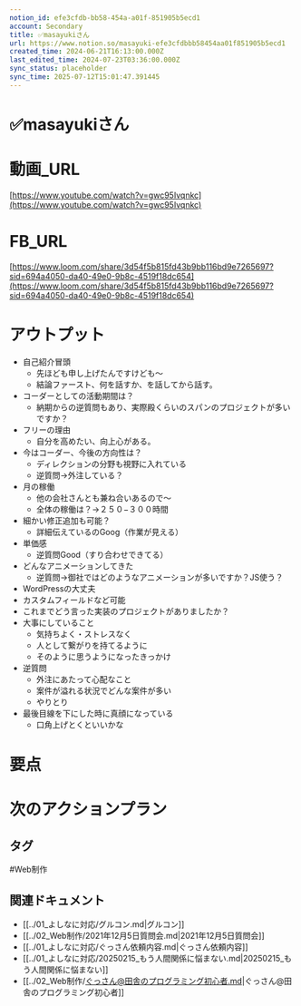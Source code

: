 ```yaml
---
notion_id: efe3cfdb-bb58-454a-a01f-851905b5ecd1
account: Secondary
title: ✅masayukiさん
url: https://www.notion.so/masayuki-efe3cfdbbb58454aa01f851905b5ecd1
created_time: 2024-06-21T16:13:00.000Z
last_edited_time: 2024-07-23T03:36:00.000Z
sync_status: placeholder
sync_time: 2025-07-12T15:01:47.391445
---
```

# ✅masayukiさん

# 動画_URL
[https://www.youtube.com/watch?v=gwc95Ivqnkc](https://www.youtube.com/watch?v=gwc95Ivqnkc)
# FB_URL
[https://www.loom.com/share/3d54f5b815fd43b9bb116bd9e7265697?sid=694a4050-da40-49e0-9b8c-4519f18dc654](https://www.loom.com/share/3d54f5b815fd43b9bb116bd9e7265697?sid=694a4050-da40-49e0-9b8c-4519f18dc654)
# アウトプット
- 自己紹介冒頭
  - 先ほども申し上げたんですけども〜
  - 結論ファースト、何を話すか、を話してから話す。
- コーダーとしての活動期間は？
  - 納期からの逆質問もあり、実際殿くらいのスパンのプロジェクトが多いですか？
- フリーの理由
  - 自分を高めたい、向上心がある。
- 今はコーダー、今後の方向性は？
  - ディレクションの分野も視野に入れている
  - 逆質問→外注している？
- 月の稼働
  - 他の会社さんとも兼ね合いあるので〜
  - 全体の稼働は？→２５０−３００時間
- 細かい修正追加も可能？
  - 詳細伝えているのGoog（作業が見える）
- 単価感
  - 逆質問Good（すり合わせできてる）
- どんなアニメーションしてきた
  - 逆質問→御社ではどのようなアニメーションが多いですか？JS使う？
-  WordPressの大丈夫
  - カスタムフィールドなど可能
  - これまでどう言った実装のプロジェクトがありましたか？
- 大事にしていること
  - 気持ちよく・ストレスなく
  - 人として繋がりを持てるように
  - そのように思うようになったきっかけ
- 逆質問
  - 外注にあたって心配なこと
  - 案件が溢れる状況でどんな案件が多い
  - やりとり
- 最後目線を下にした時に真顔になっている
  - 口角上げとくといいかな
# 要点
# 次のアクションプラン

## タグ

#Web制作 

## 関連ドキュメント

- [[../01_よしなに対応/グルコン.md|グルコン]]
- [[../02_Web制作/2021年12月5日質問会.md|2021年12月5日質問会]]
- [[../01_よしなに対応/ぐっさん依頼内容.md|ぐっさん依頼内容]]
- [[../01_よしなに対応/20250215_もう人間関係に悩まない.md|20250215_もう人間関係に悩まない]]
- [[../02_Web制作/ぐっさん@田舎のプログラミング初心者.md|ぐっさん@田舎のプログラミング初心者]]
